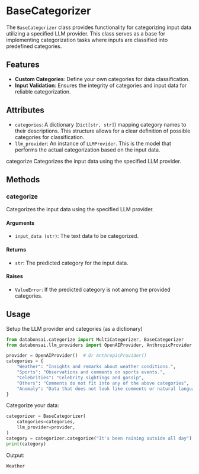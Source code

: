 # BaseCategorizer

The `BaseCategorizer` class provides functionality for categorizing input data
utilizing a specified LLM provider. This class serves as a base for implementing
categorization tasks where inputs are classified into predefined categories.

## Features

-   **Custom Categories**: Define your own categories for data classification.
-   **Input Validation**: Ensures the integrity of categories and input data for
    reliable categorization.

## Attributes

-   `categories`: A dictionary (`Dict[str, str]`) mapping category names to
    their descriptions. This structure allows for a clear definition of possible
    categories for classification.
-   `llm_provider`: An instance of `LLMProvider`. This is the model that
    performs the actual categorization based on the input data.

categorize Categorizes the input data using the specified LLM provider.

## Methods

### categorize

Categorizes the input data using the specified LLM provider.

#### Arguments

-   `input_data (str)`: The text data to be categorized.

#### Returns

-   `str`: The predicted category for the input data.

#### Raises

-   `ValueError`: If the predicted category is not among the provided
    categories.

## Usage

Setup the LLM provider and categories (as a dictionary)

```python
from databonsai.categorize import MultiCategorizer, BaseCategorizer
from databonsai.llm_providers import OpenAIProvider, AnthropicProvider

provider = OpenAIProvider()  # Or AnthropicProvider()
categories = {
    "Weather": "Insights and remarks about weather conditions.",
    "Sports": "Observations and comments on sports events.",
    "Celebrities": "Celebrity sightings and gossip",
    "Others": "Comments do not fit into any of the above categories",
    "Anomaly": "Data that does not look like comments or natural language",
}
```

Categorize your data:

```python
categorizer = BaseCategorizer(
    categories=categories,
    llm_provider=provider,
)
category = categorizer.categorize("It's been raining outside all day")
print(category)
```

Output:

```python
Weather
```
